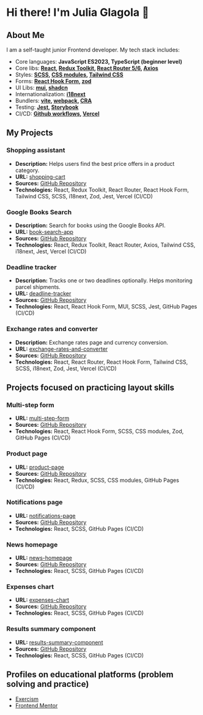 # Hi there! I'm Julia Glagola 👋

## About Me

I am a self-taught junior Frontend developer. My tech stack includes:

- Core languages: **JavaScript ES2023, TypeScript (beginner level)**
- Core libs: **[React](https://react.dev/), [Redux Toolkit](https://redux-toolkit.js.org/), [React Router 5/6](https://reactrouter.com/), [Axios](https://axios-http.com/)**
- Styles: **[SCSS](https://sass-lang.com/), [CSS modules](https://github.com/css-modules/css-modules), [Tailwind CSS](https://tailwindcss.com/)**
- Forms: **[React Hook Form](https://react-hook-form.com/), [zod](https://zod.dev/)**
- UI Libs: **[mui](https://mui.com/), [shadcn](https://ui.shadcn.com/)**
- Internationalization: **[i18next](https://www.i18next.com/)**
- Bundlers: **[vite](https://vitejs.dev/), [webpack](https://webpack.js.org/), [CRA](https://create-react-app.dev/)**
- Testing: **[Jest](https://jestjs.io/), [Storybook](https://storybook.js.org/)**
- CI/CD: **[Github workflows](https://docs.github.com/en/actions), [Vercel](https://vercel.com/)**

## My Projects

### Shopping assistant

- **Description:** Helps users find the best price offers in a product category.
- **URL:** [shopping-cart](https://shopping-cart-11omnkxt7-vincoras-projects.vercel.app/)
- **Sources:** [GitHub Repository](https://github.com/vincora/shopping-assistant)
- **Technologies:** React, Redux Toolkit, React Router, React Hook Form, Tailwind CSS, SCSS, i18next, Zod, Jest, Vercel (CI/CD)

### Google Books Search

- **Description:** Search for books using the Google Books API.
- **URL:** [book-search-app](https://book-search-app-phi.vercel.app/)
- **Sources:** [GitHub Repository](https://github.com/vincora/book-search-app)
- **Technologies:** React, Redux Toolkit, React Router, Axios, Tailwind CSS, i18next, Jest, Vercel (CI/CD)

### Deadline tracker

- **Description:** Tracks one or two deadlines optionally. Helps monitoring parcel shipments.
- **URL:** [deadline-tracker](https://deadline-tracker-2436rmhll-vincora.vercel.app/)
- **Sources:** [GitHub Repository](https://github.com/vincora/terms-tracker)
- **Technologies:** React, React Hook Form, MUI, SCSS, Jest, GitHub Pages (CI/CD)

### Exchange rates and converter

- **Description:** Exchange rates page and currency conversion.
- **URL:** [exchange-rates-and-converter](https://vite-exchange-rates-and-converter-al0eln6qc-vincora.vercel.app/)
- **Sources:** [GitHub Repository](https://github.com/vincora/vite-project)
- **Technologies:** React, React Router, React Hook Form, Tailwind CSS, SCSS, i18next, Zod, Jest, Vercel (CI/CD)

## Projects focused on practicing layout skills

### Multi-step form

- **URL:** [multi-step-form](https://multi-step-form-au7teing7-vincora.vercel.app/)
- **Sources:** [GitHub Repository](https://github.com/vincora/multi-step-form)
- **Technologies:** React, React Hook Form, SCSS, CSS modules, Zod, GitHub Pages (CI/CD)

### Product page

- **URL:** [product-page](https://product-page-main-lm3kihq72-vincora.vercel.app/)
- **Sources:** [GitHub Repository](https://github.com/vincora/product-page-main)
- **Technologies:** React, Redux, SCSS, CSS modules, GitHub Pages (CI/CD)

### Notifications page

- **URL:** [notifications-page](https://vincora.github.io/notifications-page/)
- **Sources:** [GitHub Repository](https://github.com/vincora/notifications-page)
- **Technologies:** React, SCSS, GitHub Pages (CI/CD)

### News homepage

- **URL:** [news-homepage](https://vincora.github.io/news-homepage/)
- **Sources:** [GitHub Repository](https://github.com/vincora/news-homepage)
- **Technologies:** React, SCSS, GitHub Pages (CI/CD)

### Expenses chart

- **URL:** [expenses-chart](https://vincora.github.io/expenses-chart/)
- **Sources:** [GitHub Repository](https://github.com/vincora/expenses-chart)
- **Technologies:** React, SCSS, GitHub Pages (CI/CD)

### Results summary component

- **URL:** [results-summary-component](https://vincora.github.io/results-summary-component/)
- **Sources:** [GitHub Repository](https://github.com/vincora/results-summary-component)
- **Technologies:** React, SCSS, GitHub Pages (CI/CD)

## Profiles on educational platforms (problem solving and practice)

- [Exercism](https://exercism.org/profiles/vincora)
- [Frontend Mentor](https://www.frontendmentor.io/profile/vincora)

